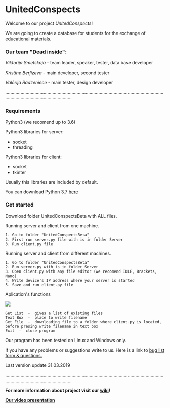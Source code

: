 # UnitedConspects
 
Welcome to our project *UnitedConspects*!

We are going to create a database for students for the exchange of educational materials.

### Our team "Dead inside":

*Viktorija Smetskaja* - team leader, speaker, tester, data base developer

*Kristīne Berļizeva* - main developer, second tester

*Valērija Radzeniece* - main tester, design developer

................................................................................................................................................................................

### Requirements

Python3 (we recomend up to 3.6)


Python3 libraries for server:
   * socket
   * threading
    
    
Python3 libraries for client:
   * socket
   * tkinter
    
    
Usually this libraries are included by default. 


You can download Python 3.7 [here](https://www.python.org/downloads/)

### Get started
Download folder UnitedConspectsBeta with ALL files.

   Running server and client from one machine.
    
    1. Go to folder "UnitedConspectsBeta"
    2. First run server.py file with is in folder Server
    3. Run client.py file
    
   Running server and client from different machines.
    
    1. Go to folder "UnitedConspectsBeta"
    2. Run server.py with is in folder Server
    3. Open client.py with any file editor (we recomend IDLE, Brackets, Nano)
    4. Write device's IP address where your server is started
    5. Save and run client.py file
    
Aplication's functions

![](https://github.com/krisypon/UnitedConspects/blob/master/Images/Screenshoots/GUI.PNG?raw=true)
    
    Get List  -  gives a list of existing files
    Text Box  -  place to write filename 
    Get File  -  downloading file to a folder where client.py is located, before presing write filename in text box
    Exit  -  close program

Our program has been tested on Linux and Windows only.

If you have any problems or suggestions write to us. Here is a link to [bug list form & questions.](https://docs.google.com/spreadsheets/d/1FEiBkBkX3OFcchRnv_yOWqFQSkaAlGLDS4qN3EAqAtI/edit#gid=0)

Last version update 31.03.2019

................................................................................................................................................................................

**For more information about project visit our [wiki](https://github.com/krisypon/UnitedConspects/wiki)!**

**[Our video presentation](https://www.youtube.com/watch?v=pJIAptOkMXs)**
